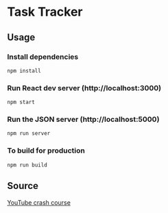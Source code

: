 # Task Tracker

## Usage

### Install dependencies

```
npm install
```

### Run React dev server (http://localhost:3000)

```
npm start
```

### Run the JSON server (http://localhost:5000)

```
npm run server
```

### To build for production

```
npm run build
```

## Source

[YouTube crash course](https://www.youtube.com/watch?v=w7ejDZ8SWv8&t=5488s)
